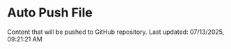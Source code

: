 # Auto Push File

Content that will be pushed to GitHub repository.
Last updated: 07/13/2025, 09:21:21 AM